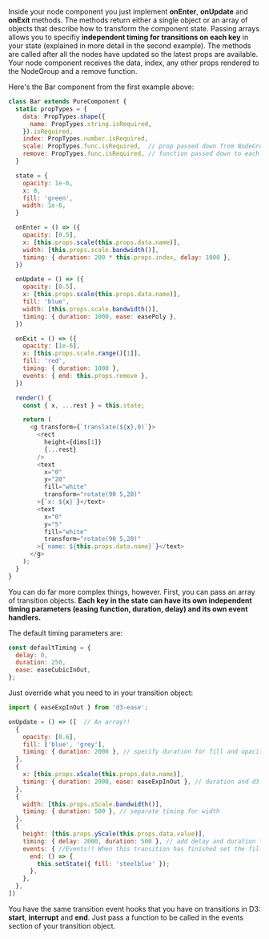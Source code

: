 
Inside your node component you just implement **onEnter**, **onUpdate** and **onExit** methods.
The methods return either a single object or an array of objects that describe how to transform the component state.
Passing arrays allows you to specifiy **independent timing for transitions on each key** in your state (explained in more detail in the second example).
The methods are called after all the nodes have updated so the latest props are available.
Your node component receives the data, index, any other props rendered to the NodeGroup and a remove function.

Here's the Bar component from the first example above:
```js
class Bar extends PureComponent {
  static propTypes = {
    data: PropTypes.shape({
      name: PropTypes.string.isRequired,
    }).isRequired,
    index: PropTypes.number.isRequired,
    scale: PropTypes.func.isRequired,  // prop passed down from NodeGroup
    remove: PropTypes.func.isRequired, // function passed down to each node
  }

  state = {
    opacity: 1e-6,
    x: 0,
    fill: 'green',
    width: 1e-6,
  }

  onEnter = () => ({
    opacity: [0.5],
    x: [this.props.scale(this.props.data.name)],
    width: [this.props.scale.bandwidth()],
    timing: { duration: 200 * this.props.index, delay: 1000 },
  })

  onUpdate = () => ({
    opacity: [0.5],
    x: [this.props.scale(this.props.data.name)],
    fill: 'blue',
    width: [this.props.scale.bandwidth()],
    timing: { duration: 1000, ease: easePoly },
  })

  onExit = () => ({
    opacity: [1e-6],
    x: [this.props.scale.range()[1]],
    fill: 'red',
    timing: { duration: 1000 },
    events: { end: this.props.remove },
  })

  render() {
    const { x, ...rest } = this.state;

    return (
      <g transform={`translate(${x},0)`}>
        <rect
          height={dims[1]}
          {...rest}
        />
        <text
          x="0"
          y="20"
          fill="white"
          transform="rotate(90 5,20)"
        >{`x: ${x}`}</text>
        <text
          x="0"
          y="5"
          fill="white"
          transform="rotate(90 5,20)"
        >{`name: ${this.props.data.name}`}</text>
      </g>
    );
  }
}
```

You can do far more complex things, however.  First, you can pass an array of transition objects.
**Each key in the state can have its own independent timing parameters (easing function, duration, delay) and its own event handlers.**

The default timing parameters are:

```js
const defaultTiming = {
  delay: 0,
  duration: 250,
  ease: easeCubicInOut,
}; 
```

Just override what you need to in your transition object:

```js
import { easeExpInOut } from 'd3-ease';

onUpdate = () => ([  // An array!!
  {
    opacity: [0.6],
    fill: ['blue', 'grey'],
    timing: { duration: 2000 }, // specify duration for fill and opacity
  },
  {
    x: [this.props.xScale(this.props.data.name)],
    timing: { duration: 2000, ease: easeExpInOut }, // duration and d3-ease function for x
  },
  {
    width: [this.props.xScale.bandwidth()],
    timing: { duration: 500 }, // separate timing for width
  },
  {
    height: [this.props.yScale(this.props.data.value)],
    timing: { delay: 2000, duration: 500 }, // add delay and duration for height
    events: { //Events!! When this transition has finished set the fill to 'steelblue';
      end: () => {
        this.setState({ fill: 'steelblue' });
      },
    },
  },
])
```

You have the same transition event hooks that you have on transitions in D3: **start**, **interrupt** and **end**.
Just pass a function to be called in the events section of your transition object.
